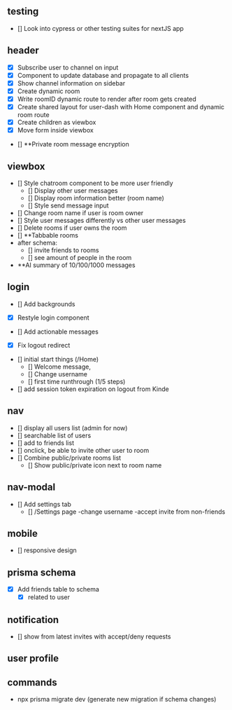 ## testing
- [] Look into cypress or other testing suites for nextJS app

## header
- [x] Subscribe user to channel on input
- [x] Component to update database and propagate to all clients
- [x] Show channel information on sidebar
- [x] Create dynamic room
- [x] Write roomID dynamic route to render after room gets created
- [x] Create shared layout for user-dash with Home component and dynamic room route
- [x] Create children as viewbox
- [x] Move form inside viewbox 
- [] **Private room message encryption

## viewbox
- [] Style chatroom component to be more user friendly
  - [] Display other user messages
  - [] Display room information better (room name)
  - [] Style send message input
- [] Change room name if user is room owner
- [] Style user messages differently vs other user messages
- [] Delete rooms if user owns the room
- [] **Tabbable rooms
- after schema:
  - [] invite friends to rooms
  - [] see amount of people in the room
- **AI summary of 10/100/1000 messages 

## login
- [] Add backgrounds
- [x] Restyle login component
- [] Add actionable messages
- [x] Fix logout redirect
- [] initial start things (/Home)
  - [] Welcome message, 
  - [] Change username
  - [] first time runthrough (1/5 steps)
- [] add session token expiration on logout from Kinde 

## nav 
 - [] display all users list (admin for now)
  - [] searchable list of users
  - [] add to friends list
  - [] onclick, be able to invite other user to room
- [] Combine public/private rooms list
  - [] Show public/private icon next to room name

     
## nav-modal
  - [] Add settings tab
    - [] /Settings page 
      -change username
      -accept invite from non-friends

## mobile
- [] responsive design

## prisma schema
- [x] Add friends table to schema
  - [x] related to user

## notification
- [] show from latest invites with accept/deny requests

## user profile

## commands
- npx prisma migrate dev (generate new migration if schema changes)